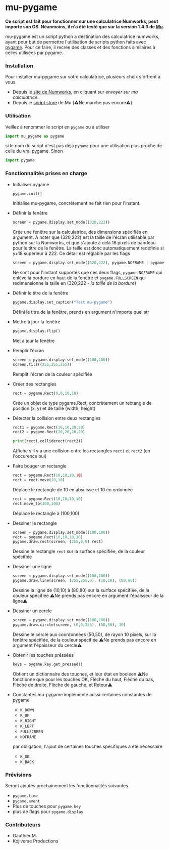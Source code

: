 # mu-pygame
**Ce script est fait pour fonctionner sur une calculatrice Numworks, peut importe son OS. Néanmoins, il n'a été testé que sur la version 
1.4.3 de <a href="https://munumworks.github.io/mu-website/">Mu</a>.** <br />

mu-pygame est un script python a destination des calculatrice numworks, ayant pour but de permettre l'utilisation de scripts python faits avec <a href="https://www.pygame.org">pygame</a>. Pour ce faire, il recrée des classes et des fonctions similaires à celles utilisées par pygame. 

### Installation 
Pour installer mu-pygame sur votre calculatrice, plusieurs choix s'offrent à vous.
* Depuis le <a href="https://my.numworks.com/python/systeme-eratz/pygame">site de Numworks</a>, en cliquant sur *envoyer sur ma calculatrice*.
* Depuis le <a href="https://munumworks.github.io/mu-website/Subfiles/script-store.html">script store</a> de Mu (⚠️Ne marche pas encore⚠️).

### Utilisation 
Veillez à renommer le script en `pygame` ou à utiliser 
```py
import mu_pygame as pygame
```
si le nom du script n'est pas déja `pygame` pour une utilisation plus proche de celle du vrai pygame. Sinon 
```py
import pygame
```

### Fonctionnalités prises en charge 
* Initialiser pygame
  ```py
  pygame.init()
  ```
  Initialise mu-pygame, concrètement ne fait rien pour l'instant.


* Définir la fenêtre 
  ```py
  screen = pygame.display.set_mode((320,222))
  ```
  Crée une fenêtre sur la calculatrice, des dimensions spécifiés en argument. 
  A noter que (320,222) est la taille de l'écran utilisable par python sur la Numworks, et que s'ajoute à celà 18 pixels de bandeau pour le titre de la 
  fenêtre. La taille est donc automatiquement redéfinie si y+18 supérieur à 222.
  Ce détail est réglable par les flags
  ```py
  screen = pygame.display.set_mode((320,222), pygame.NOFRAME | pygame.FULLSCREEN)
  ```
  Ne sont pour l'instant supportés que ces deux flags, `pygame.NOFRAME` qui enlève la bordure en haut de la fenètre et `pygame.FULLSCREEN` qui redimensionne   la taille en (320,222 - *la taille de la bordure*)


* Définir le titre de la fenêtre
  ```py
  pygame.display.set_caption("Test mu-pygame")
  ```
  Défini le titre de la fenêtre, prends en argument n'importe quel str


* Mettre à jour la fenêtre
  ```py
  pygame.display.flip()
  ```
  Met à jour la fenêtre


* Remplir l'écran
  ```py
  screen = pygame.display.set_mode((100,100))
  screen.fill((255,255,255))
  ```
  Remplit l'écran de la couleur spécifiée


* Créer des rectangles
  ```py
  rect = pygame.Rect(0,0,10,10)
  ```
  Crée un objet de type pygame.Rect, concrètement un rectangle de position (x, y) et de taille (width, height)


* Détecter la collision entre deux rectangles
  ```py
  rect1 = pygame.Rect(10,10,20,20)
  rect2 = pygame.Rect(20,20,20,20)

  print(rect1.colliderect(rect2))
  ```
  Affiche s'il y a une collision entre les rectangles `rect1` et `rect2` (en l'occurence oui)


* Faire bouger un rectangle
  ```py
  rect = pygame.Rect(10,10,10,1O)
  rect = rect.move(10,10)
  ``` 
  Déplace le rectangle de 10 en abscisse et 10 en ordonnée 
  ```py
  rect = pygame.Rect(10,10,10,10)
  rect.move_to(100,100)
  ```
  Déplace le rectangle à (100,100)


* Dessiner le rectangle
  ```py
  screen = pygame.display.set_mode((100,100))
  rect = pygame.Rect(10,10,10,10)
  pygame.draw.rect(screen, (255,0,0) rect)
  ```
  Dessine le rectangle `rect` sur la surface spécifiée, de la couleur spécifiée


* Dessiner une ligne
  ```py
  screen = pygame.display.set_mode((100,100))
  pygame.draw.line(screen, (255,255,0), (10,10), (80,80))
  ```
  Dessine la ligne de (10,10) à (80,80) sur la surface spécifiée, de la couleur spécifiée
  ⚠️Ne prends pas encore en argument l'épaisseur de la ligne⚠️


* Dessiner un cercle
  ```py
  screen = pygame.display.set_mode((100,100))
  pygame.draw.circle(screen, (0,0,255), (50,50), 10)
  ```
  Dessine le cercle aux coordonnées (50,50), de rayon 10 pixels, sur la fenêtre spécifiée, de la couleur spécifiée
  ⚠️Ne prends pas encore en argument l'épaisseur du cercle⚠️


* Obtenir les touches préssées
  ```py
  keys = pygame.key.get_pressed()
  ```
  Obtient un dictionnaire des touches, et leur état en booléen
  ⚠️Ne fonctionne que pour les touches OK, Flèche du haut, Flèche du bas, Flèche de droite, Flèche de gauche, et Retour⚠️
  

* Constantes
  mu-pygame implémente aussi certaines constantes de pygame
  * `K_DOWN`
  * `K_UP`
  * `K_RIGHT`
  * `K_LEFT`
  * `FULLSCREEN`
  * `NOFRAME`
  
  par obligation, l'ajout de certaines touches spécifiques a été nécessaire
  * `K_OK`
  * `K_BACK`

### Prévisions
Seront ajoutés prochainement les fonctionnalités suivantes
* `pygame.time`
* `pygame.event`
* Plus de touches pour `pygame.key`
* plus de flags pour `pygame.display`

### Contributeurs
* Gauthier M.
* Kojiverse Productions
  
 
